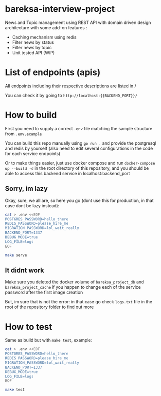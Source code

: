 # bareksa-interview-project

News and Topic management using REST API with domain driven design architecture with some add-on features :
- Caching mechanism using redis
- Filter news by status
- Filter news by topic
- Unit tested API (WIP)

# List of endpoints (apis)

All endpoints including their respective descriptions are listed in /

You can check it by going to `http://localhost:{{BACKEND_PORT}}/`

# How to build

First you need to supply a correct `.env` file matching the sample structure from `.env.example`

You can build this repo manually using `go run .` and provide the postgresql and redis by yourself (also need to edit several configurations in the code for each service endpoints)

Or to make things easier, just use docker compose and run `docker-compose up --build -d` in the root directory of this repository, and you should be able to access this backend service in localhost:backend_port

## Sorry, im lazy

Okay, sure, we all are, so here you go (dont use this for production, in that case dont be lazy instead):
```bash
cat > .env <<EOF
POSTGRES_PASSWORD=hello_there
REDIS_PASSWORD=please_hire_me
MIGRATION_PASSWORD=lol_wait_really
BACKEND_PORT=1337
DEBUG_MODE=true
LOG_FILE=logs
EOF

make serve
```

## It didnt work

Make sure you deleted the docker volume of `bareksa_project_db` and `bareksa_project_cache` if you happen to change each of the service password after the first image creation

But, im sure that is not the error: in that case go check `logs.txt` file in the root of the repository folder to find out more

# How to test

Same as build but with `make test`, example:
```bash
cat > .env <<EOF
POSTGRES_PASSWORD=hello_there
REDIS_PASSWORD=please_hire_me
MIGRATION_PASSWORD=lol_wait_really
BACKEND_PORT=1337
DEBUG_MODE=true
LOG_FILE=logs
EOF

make test
```
